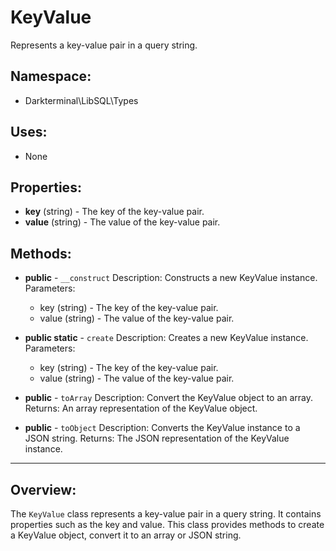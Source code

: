 # KeyValue

Represents a key-value pair in a query string.

## Namespace:
- Darkterminal\LibSQL\Types

## Uses:
- None

## Properties:
- **key** (string) - The key of the key-value pair.
- **value** (string) - The value of the key-value pair.

## Methods:
- **public** - `__construct`
Description: Constructs a new KeyValue instance.
Parameters:
  - key (string) - The key of the key-value pair.
  - value (string) - The value of the key-value pair.

- **public static** - `create`
Description: Creates a new KeyValue instance.
Parameters:
  - key (string) - The key of the key-value pair.
  - value (string) - The value of the key-value pair.

- **public** - `toArray`
Description: Convert the KeyValue object to an array.
Returns: An array representation of the KeyValue object.

- **public** - `toObject`
Description: Converts the KeyValue instance to a JSON string.
Returns: The JSON representation of the KeyValue instance.

---

## Overview:
The `KeyValue` class represents a key-value pair in a query string. It contains properties such as the key and value. This class provides methods to create a KeyValue object, convert it to an array or JSON string.
